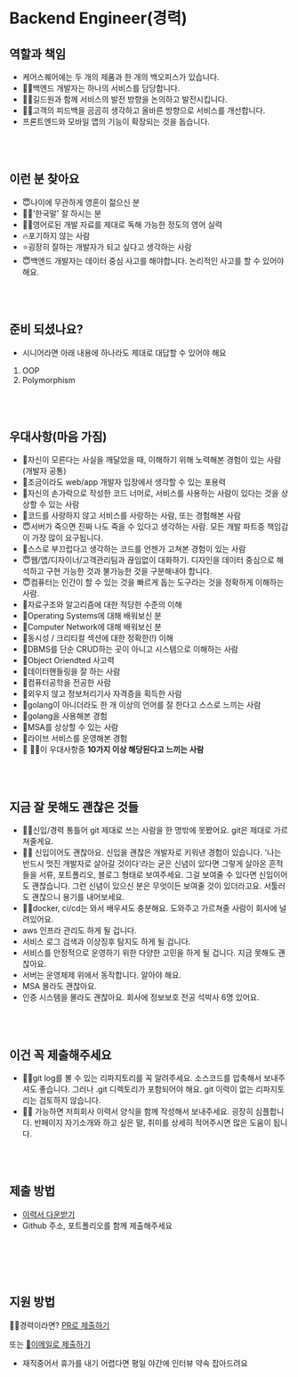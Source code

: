 # Backend Engineer(경력)

## 역할과 책임

* 케어스퀘어에는 두 개의 제품과 한 개의 백오피스가 있습니다.
* 👨‍🏫백엔드 개발자는 하나의 서비스를 담당합니다.
* 👨‍🏫길드원과 함께 서비스의 발전 방향을 논의하고 발전시킵니다.
* 👨‍🏫고객의 피드백을 곰곰히 생각하고 올바른 방향으로 서비스를 개선합니다.
* 프론트엔드와 모바일 앱의 기능이 확장되는 것을 돕습니다.

<br /><br />

## 이런 분 찾아요 

* 😇나이에 무관하게 영혼이 젊으신 분
* 🙆‍♂️'한국말' 잘 하시는 분
* 🙆‍♂️영어로된 개발 자료를 제대로 독해 가능한 정도의 영어 실력
* 🔥포기하지 않는 사람
* ⭐굉장히 잘하는 개발자가 되고 싶다고 생각하는 사람
* 😇백엔드 개발자는 데이터 중심 사고를 해야합니다. 논리적인 사고를 할 수 있어야 해요.


<br /><br />


## 준비 되셨나요?

* 시니어라면 아래 내용에 하나라도 제대로 대답할 수 있어야 해요
1. OOP
2. Polymorphism

<br /><br />

## 우대사항(마음 가짐)

* 🥰자신이 모른다는 사실을 깨달았을 때, 이해하기 위해 노력해본 경험이 있는 사람(개발자 공통)
* 🥰조금이라도 web/app 개발자 입장에서 생각할 수 있는 포용력
* 🥰자신의 손가락으로 작성한 코드 너머로, 서비스를 사용하는 사람이 있다는 것을 상상할 수 있는 사람
* 🥰코드를 사랑하지 않고 서비스를 사랑하는 사람, 또는 경험해본 사람
* 😇서버가 죽으면 진짜 나도 죽을 수 있다고 생각하는 사람. 모든 개발 파트중 책임감이 가장 많이 요구됩니다.
* 👻스스로 부끄럽다고 생각하는 코드를 언젠가 고쳐본 경험이 있는 사람
* 😇웹/앱/디자이너/고객관리팀과 끊임없이 대화하기. 디자인을 데이터 중심으로 해석하고 구현 가능한 것과 불가능한 것을 구분해내야 합니다. 
* 😇컴퓨터는 인간이 할 수 있는 것을 빠르게 돕는 도구라는 것을 정확하게 이해하는 사람.
* 🧙자료구조와 알고리즘에 대한 적당한 수준의 이해
* 🧙Operating Systems에 대해 배워보신 분
* 🧙Computer Network에 대해 배워보신 분
* 🧙동시성 / 크리티컬 섹션에 대한 정확한(!) 이해
* 🧙DBMS를 단순 CRUD하는 곳이 아니고 시스템으로 이해하는 사람
* 🧙Object Oriendted 사고력
* 🧙데이터핸들링을 잘 하는 사람 
* 🧙컴퓨터공학을 전공한 사람
* 🧙외우지 않고 정보처리기사 자격증을 획득한 사람
* 🧙golang이 아니더라도 한 개 이상의 언어를 잘 한다고 스스로 느끼는 사람
* 🧙golang을 사용해본 경험
* 🧙MSA를 상상할 수 있는 사람
* 🧙라이브 서비스를 운영해본 경험
* 🙋 🙋‍♂️이 우대사항중 <b>10가지 이상 해당된다고 느끼는 사람</b>

<br /><br />

## 지금 잘 못해도 괜찮은 것들 
* 👨‍💻신입/경력 통틀어 git 제대로 쓰는 사람을 한 명밖에 못봤어요. git은 제대로 가르쳐줄게요.
* 👨‍💻 신입이어도 괜찮아요. 신입을 괜찮은 개발자로 키워낸 경험이 있습니다. '나는 반드시 멋진 개발자로 살아갈 것이다'라는 굳은 신념이 있다면 그렇게 살아온 흔적들을 서류, 포트폴리오, 블로그 형태로 보여주세요. 그걸 보여줄 수 있다면 신입이어도 괜찮습니다. 그런 신념이 있으신 분은 무엇이든 보여줄 것이 있더라고요. 서툴러도 괜찮으니 용기를 내어보세요.
* 👨‍💻docker, ci/cd는 와서 배우셔도 충분해요. 도와주고 가르쳐줄 사람이 회사에 널려있어요.
* aws 인프라 관리도 하게 될 겁니다.
* 서비스 로그 검색과 이상징후 탐지도 하게 될 겁니다.
* 서비스를 안정적으로 운영하기 위한 다양한 고민을 하게 될 겁니다. 지금 못해도 괜찮아요.
* 서버는 운영체제 위에서 동작합니다. 알아야 해요.
* MSA 몰라도 괜찮아요.
* 인증 시스템을 몰라도 괜찮아요. 회사에 정보보호 전공 석박사 6명 있어요.

<br /><br />

## 이건 꼭 제출해주세요
* 🧚‍♀️git log를 볼 수 있는 리파지토리를 꼭 알려주세요. 소스코드를 압축해서 보내주셔도 좋습니다. 그러나 .git 디렉토리가 포함되어야 해요. git 이력이 없는 리파지토리는 검토하지 않습니다.
* 🧚‍♀️ 가능하면 저희회사 이력서 양식을 함께 작성해서 보내주세요. 굉장히 심플합니다. 반페이지 자기소개와 하고 싶은 말, 취미를 상세히 적어주시면 많은 도움이 됩니다.
 
<br /><br />
## 제출 방법
- [이력서 다운받기](https://s3.ap-northeast-2.amazonaws.com/caresquare.kr-home/etc/%EC%A3%BC-%EC%BC%80%EC%96%B4%EC%8A%A4%ED%80%98%EC%96%B4-%EC%9D%B4%EB%A0%A5%EC%84%9C%EC%96%91%EC%8B%9D.docx)
- Github 주소, 포트폴리오를 함께 제출해주세요

<br /><br />
<br /><br />
## 지원 방법
🧑‍💻경력이라면? [PR로 제출하기](../apply/senior.md)

또는 [📧이메일로 제출하기](../apply/junior.md)

* 재직중어서 휴가를 내기 어렵다면 평일 야간에 인터뷰 약속 잡아드려요